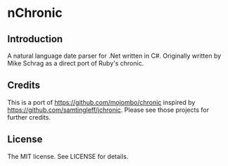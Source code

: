 # nChronic #

## Introduction ##
A natural language date parser for .Net written in C#. Originally written by Mike Schrag as a direct port of Ruby's chronic.

## Credits ##
This is a port of https://github.com/mojombo/chronic inspired by https://github.com/samtingleff/jchronic. Please see those projects for further credits.

## License ##
The MIT license. See LICENSE for details.